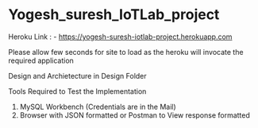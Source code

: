 # Yogesh_suresh_IoTLab_project

Heroku Link : - https://yogesh-suresh-iotlab-project.herokuapp.com

Please allow  few seconds for site to load  as the heroku will invocate the required application 

Design and Archietecture in Design Folder

Tools Required to Test the Implementation 
1) MySQL Workbench (Credentials are in the Mail)
2) Browser with JSON formatted or Postman to View response formatted
